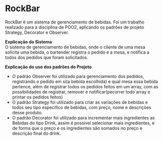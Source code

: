 # RockBar
RockBar é um sistema de gerenciamento de bebidas. Foi um trabalho realizado para a disciplina de POO2, aplicando os padrões de projeto Strategy, Decorator e Observer.

**Explicação do Sistema** <br>
O sistema de gerenciamento de bebidas, onde o cliente de uma mesa solicita uma bebida, o bartender registra o pedido e a mesa, e notifica a todos dos pedidos que foram solicitados.

**Explicação do uso dos padrões de Projeto**
- O padrão Observer foi utilizado para gerenciamento dos pedidos, registrando o pedido em si(a bebida escolhida) e qual mesa essa bebida pertence, além de registrar todos os pedidos feitos em um array, com as possibilidades de registrar, remover e notificar(pecorrer todo array e printar os pedidos feitos)
- O padrão Strategy foi utilizado para criar as variações de bebidas e todos seu tipo específico de bebidas, com preço, nome e descrições desse produto.
- O padrão Decorator foi utilizado para incrementar mais ingredientes as Bebidas do tipo Drink, assim é possível selecionar mais ingredientes, e de forma que o preço e os ingredientes são somados no preço e descrição final do drink.
